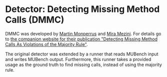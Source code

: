 # Detector: Detecting Missing Method Calls (DMMC)

DMMC was developed by [Martin Monperrus](http://www.monperrus.net/martin/) and [Mira Mezini](http://www.stg.tu-darmstadt.de/staff/mira_mezini/). For details go to [the companion website for their publication "Detecting Missing Method Calls As Violations of the Majority Rule"](http://www.monperrus.net/martin/dmmc).

The original detector was extended by a runner that reads MUBench input and writes MUBench output. Furthermore, this runner takes a provided usage as the ground truth to find missing calls, instead of using the majority rule.

